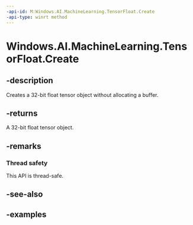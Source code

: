 ```yaml
---
-api-id: M:Windows.AI.MachineLearning.TensorFloat.Create
-api-type: winrt method
---
```


<!-- Method syntax.
public TensorFloat TensorFloat.Create()
-->

# Windows.AI.MachineLearning.TensorFloat.Create

## -description
Creates a 32-bit float tensor object without allocating a buffer.

## -returns
A 32-bit float tensor object.

## -remarks

### Thread safety
This API is thread-safe.

## -see-also

## -examples
